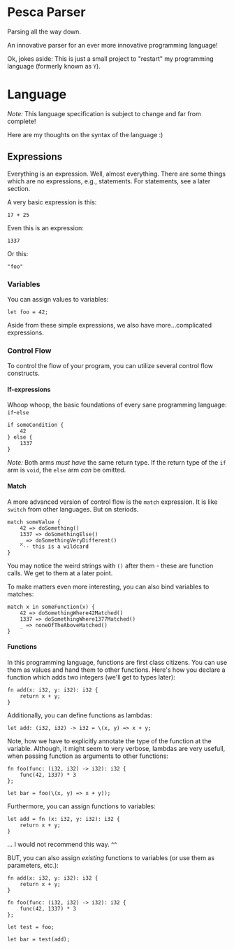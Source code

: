 # Pesca Parser

Parsing all the way down. 

An innovative parser for an ever more innovative programming language!

Ok, jokes aside: This is just a small project to "restart" my programming language (formerly known as `Y`).

# Language

*Note:* This language specification is subject to change and far from complete! 

Here are my thoughts on the syntax of the language :) 

## Expressions

Everything is an expression. Well, almost everything. There are some things which are no expressions, e.g., statements. For statements, see a later section.

A very basic expression is this: 

```
17 + 25
```

Even this is an expression: 

```
1337
```

Or this: 

```
"foo"
```

### Variables

You can assign values to variables: 

```
let foo = 42;
```

Aside from these simple expressions, we also have more...complicated expressions. 

### Control Flow

To control the flow of your program, you can utilize several control flow constructs. 

#### If-expressions

Whoop whoop, the basic foundations of every sane programming language: `if`-`else`

```
if someCondition {
    42 
} else {
    1337
}
```

*Note:* Both arms _must have_ the same return type. If the return type of the `if` arm is `void`, the `else` arm _can_ be omitted.

#### Match 

A more advanced version of control flow is the `match` expression. It is like `switch` from other languages. But on steriods.

```
match someValue {
    42 => doSomething()
    1337 => doSomethingElse()
    _ => doSomethingVeryDifferent() 
    ^-- this is a wildcard
}
```

You may notice the weird strings with `()` after them - these are function calls. We get to them at a later point.

To make matters even more interesting, you can also bind variables to matches: 

```
match x in someFunction(x) {
    42 => doSomethingWhere42Matched()
    1337 => doSomethingWhere1377Matched()
    _ => noneOfTheAboveMatched()
}
```

#### Functions

In this programming language, functions are first class citizens. You can use them as values and hand them to other functions. Here's how you declare a function which adds two integers (we'll get to types later):

```
fn add(x: i32, y: i32): i32 {
    return x + y;
}
```

Additionally, you can define functions as lambdas: 

```
let add: (i32, i32) -> i32 = \(x, y) => x + y;
```

Note, how we have to explicitly annotate the type of the function at the variable. Although, it might seem to very verbose, lambdas are very usefull, when passing function as arguments to other functions: 

```
fn foo(func: (i32, i32) -> i32): i32 {
    func(42, 1337) * 3
};

let bar = foo(\(x, y) => x + y));
```

Furthermore, you can assign functions to variables: 

```
let add = fn (x: i32, y: i32): i32 {
    return x + y;
}
```
... I would not recommend this way. ^^

BUT, you can also assign _existing_ functions to variables (or use them as parameters, etc.): 

```
fn add(x: i32, y: i32): i32 {
    return x + y;
}

fn foo(func: (i32, i32) -> i32): i32 {
    func(42, 1337) * 3
};

let test = foo;

let bar = test(add);
```

